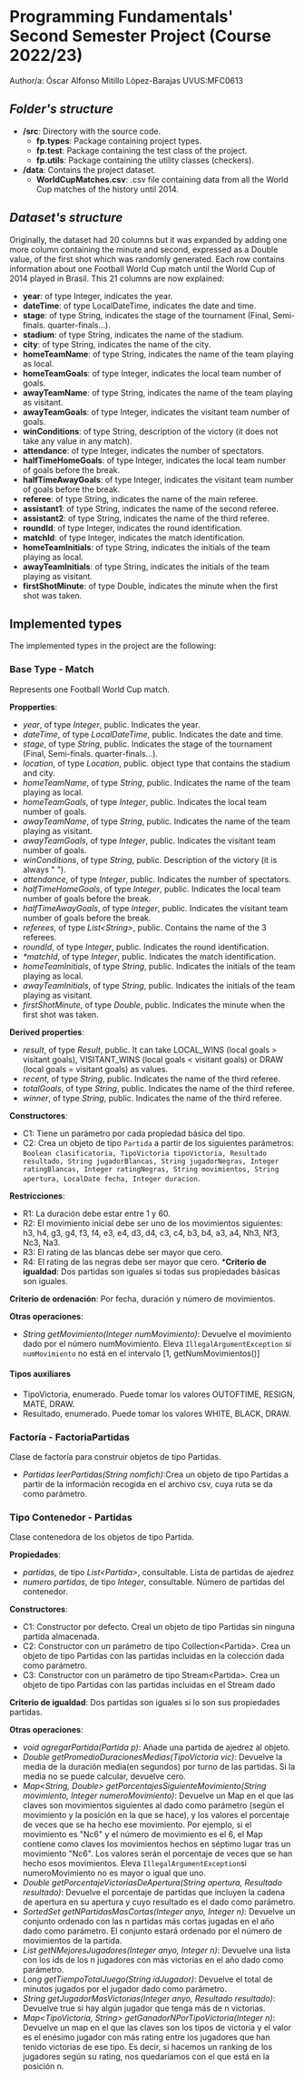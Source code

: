 # Programming Fundamentals' Second Semester Project (Course 2022/23)
Author/a: Óscar Alfonso Mitillo López-Barajas   UVUS:MFC0613

## *Folder's structure*

* **/src**: Directory with the source code.
  * **fp.types**: Package containing project types.
  * **fp.test**: Package containing the test class of the project.
  * **fp.utils**:  Package containing the utility classes (checkers). 
* **/data**: Contains the project dataset.
    * **WorldCupMatches.csv**: .csv file containing data from all the World Cup matches of the history until 2014.
    
## *Dataset's structure*

Originally, the dataset had 20 columns but it was expanded by adding one more column containing the minute and second, expressed as a Double value, of the first shot which was randomly generated. Each row contains information about one Football World Cup match until the World Cup of 2014 played in Brasil. This 21 columns are now explained:

* **year**: of type Integer,  indicates the year.
* **dateTime**: of type LocalDateTime, indicates the date and time.
* **stage**: of type String, indicates the stage of the tournament (Final, Semi-finals. quarter-finals...).
* **stadium**: of type String, indicates the name of the stadium.
* **city**: of type String, indicates the name of the city.
* **homeTeamName**: of type String, indicates the name of the team playing as local.
* **homeTeamGoals**: of type Integer, indicates the local team number of goals. 
* **awayTeamName**: of type String, indicates the name of the team playing as visitant.
* **awayTeamGoals**: of type Integer, indicates the visitant team number of goals.
* **winConditions**: of type String, description of the victory (it does not take any value in any match).
* **attendance**: of type Integer,  indicates the number of spectators.
* **halfTimeHomeGoals**: of type Integer,  indicates the local team number of goals before the break.
* **halfTimeAwayGoals**: of type Integer,  indicates the visitant team number of goals before the break.
* **referee**: of type String,  indicates the name of the main referee.
* **assistant1**: of type String,  indicates the name of the second referee.
* **assistant2**: of type String,  indicates the name of the third referee.
* **roundId**: of type Integer,  indicates the round identification.
* **matchId**: of type Integer,  indicates the match identification.
* **homeTeamInitials**: of type String, indicates the initials of the team playing as local.
* **awayTeamInitials**: of type String, indicates the initials of the team playing as visitant.
* **firstShotMinute**: of type Double, indicates the minute when the first shot was taken.

## Implemented types

The implemented types in the project are the following:

### Base Type - Match
Represents one Football World Cup match.

**Propperties**:

- _year_, of type _Integer_, public. Indicates the year.
- _dateTime_, of type _LocalDateTime_, public. Indicates the date and time.
- _stage_, of type _String_, public. Indicates the stage of the tournament (Final, Semi-finals. quarter-finals...).
- _location_, of type _Location_, public. object type that contains the stadium and city.
- _homeTeamName_, of type _String_, public. Indicates the name of the team playing as local.
- _homeTeamGoals_, of type _Integer_, public. Indicates the local team number of goals. 
- _awayTeamName_, of type _String_, public. Indicates the name of the team playing as visitant.
- _awayTeamGoals_, of type _Integer_, public. Indicates the visitant team number of goals.
- _winConditions_, of type _String_, public. Description of the victory (it is always " ").
- _attendance_, of type _Integer_, public. Indicates the number of spectators.
- _halfTimeHomeGoals_, of type _Integer_, public. Indicates the local team number of goals before the break.
- _halfTimeAwayGoals_, of type _Integer_, public. Indicates the visitant team number of goals before the break.
- _referees_, of type _List\<String\>_, public. Contains the name of the 3 referees.
- _roundId_, of type _Integer_, public. Indicates the round identification.
- _*matchId_, of type _Integer_, public. Indicates the match identification.
- _homeTeamInitials_, of type _String_, public. Indicates the initials of the team playing as local.
- _awayTeamInitials_, of type _String_, public. Indicates the initials of the team playing as visitant.
- _firstShotMinute_, of type _Double_, public. Indicates the minute when the first shot was taken.

**Derived properties**:

- _result_, of type _Result_, public. It can take LOCAL_WINS (local goals > visitant goals), VISITANT_WINS (local goals < visitant goals) or DRAW (local goals = visitant goals) as values.
- _recent_, of type _String_, public. Indicates the name of the third referee.
- _totalGoals_, of type _String_, public. Indicates the name of the third referee.
- _winner_, of type _String_, public. Indicates the name of the third referee.

**Constructores**: 

- C1: Tiene un parámetro por cada propiedad básica del tipo.
- C2: Crea un objeto de tipo ```Partida``` a partir de los siguientes parámetros: ```Boolean clasificatoria, TipoVictoria tipoVictoria, Resultado resultado, String jugadorBlancas, String jugadorNegras, Integer ratingBlancas, Integer ratingNegras, String movimientos, String apertura, LocalDate fecha, Integer duracion```.

**Restricciones**:
 
- R1: La duración debe estar entre 1 y 60.
- R2: El movimiento inicial debe ser uno de los movimientos siguientes: h3, h4, g3, g4, f3, f4, e3, e4, d3, d4, c3, c4, b3, b4, a3, a4, Nh3, Nf3, Nc3, Na3.
- R3: El rating de las blancas debe ser mayor que cero.
- R4: El rating de las negras debe ser mayor que cero.
***Criterio de igualdad**: Dos partidas son iguales si todas sus propiedades básicas son iguales.

**Criterio de ordenación**: Por fecha, duración y número de movimientos.

**Otras operaciones**:

- _String getMovimiento(Integer numMovimiento)_: Devuelve el movimiento dado por el número numMovimiento. Eleva ```IllegalArgumentException``` si ```numMovimiento``` no está en el intervalo [1, getNumMovimientos()]

#### Tipos auxiliares

- TipoVictoria, enumerado. Puede tomar los valores OUTOFTIME, RESIGN, MATE, DRAW.
- Resultado, enumerado. Puede tomar los valores WHITE, BLACK, DRAW.

### Factoría - FactoriaPartidas
Clase de factoría para construir objetos de tipo Partidas.

- _Partidas leerPartidas(String nomfich)_:Crea un objeto de tipo Partidas a partir de la información recogida en el archivo csv, cuya ruta se da como parámetro.


### Tipo Contenedor - Partidas

Clase contenedora de los objetos de tipo Partida.

**Propiedades**:

-  _partidas_, de tipo _List\<Partida\>_, consultable. Lista de partidas de ajedrez 
-  _numero partidas_, de tipo _Integer_, consultable. Número de partidas del contenedor. 
 
**Constructores**: 

- C1: Constructor por defecto. Creal un objeto de tipo Partidas sin ninguna partida almacenada.
- C2: Constructor con un parámetro de tipo Collection\<Partida\>. Crea un objeto de tipo Partidas con las partidas incluidas en la colección dada como parámetro.
- C3: Constructor con un parámetro de tipo Stream\<Partida\>. Crea un objeto de tipo Partidas con las partidas incluidas en el Stream dado 

**Criterio de igualdad**: Dos partidas son iguales si lo son sus propiedades partidas.


**Otras operaciones**:
- _void agregarPartida(Partida p)_: Añade una partida de ajedrez al objeto.
- _Double getPromedioDuracionesMedias(TipoVictoria vic)_: Devuelve la media de la duración media(en segundos) por turno de las partidas. Si la media no se puede calcular, devuelve cero.
- _Map<String, Double> getPorcentajesSiguienteMovimiento(String movimiento, Integer numeroMovimiento)_: Devuelve un Map en el que las claves son movimientos siguientes al dado como parámetro (según el movimiento y la posición en la que se hace), y los valores el porcentaje de veces que se ha hecho ese movimiento. Por ejemplo,     si el movimiento es "Nc6" y el número de movimiento es el 6, el Map contiene como claves los movimientos hechos en séptimo lugar tras un movimiento "Nc6". Los valores serán el porcentaje de veces que se han hecho esos movimientos. Eleva ```IllegalArgumentException```si numeroMovimiento no es mayor o igual que uno.
- _Double getPorcentajeVictoriasDeApertura(String apertura, Resultado resultado)_: Devuelve el porcentaje de partidas que incluyen la cadena de apertura en su apertura y cuyo resultado es el dado como parámetro.
- _SortedSet<Partida> getNPartidasMasCortas(Integer anyo, Integer n)_: Devuelve un conjunto ordenado con las n partidas más cortas jugadas en el año dado como parámetro. El conjunto estará ordenado por el número de movimientos de la partida.
- _List<String> getNMejoresJugadores(Integer anyo, Integer n)_: Devuelve una lista con los ids de los n jugadores con más victorias en el año dado como parámetro.
- _Long getTiempoTotalJuego(String idJugador)_: Devuelve el total de minutos jugados por el jugador dado como parámetro.
- _String getJugadorMasVictorias(Integer anyo, Resultado resultado)_:
Devuelve true si hay algún jugador que tenga más de n victorias.
- _Map<TipoVictoria, String> getGanadorNPorTipoVictoria(Integer n)_:
Devuelve un map en el que las claves son los tipos de victoria y el valor es el enésimo jugador con más rating entre los jugadores que han tenido victorias de ese tipo. Es decir, si hacemos un ranking de los jugadores según su rating, nos quedaríamos con el que está en la posición n.


